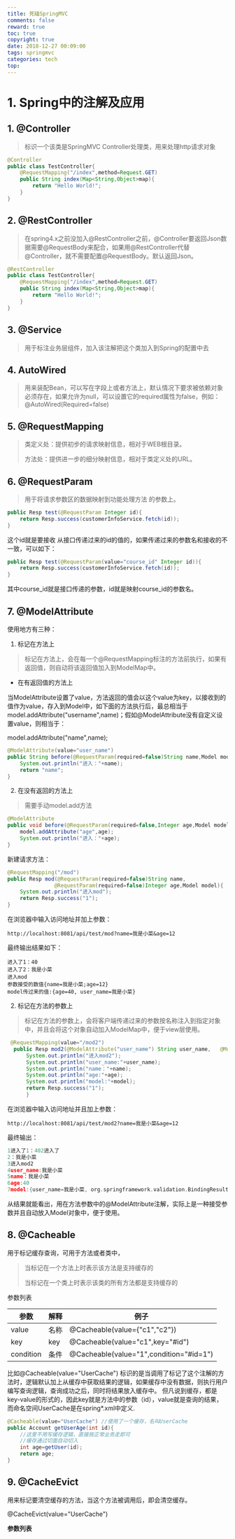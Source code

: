 ```yaml
---
title: 死磕SpringMVC
comments: false
reward: true
toc: true
copyright: true
date: 2018-12-27 00:09:00
tags: springmvc
categories: tech
top:
---
```


# 1. Spring中的注解及应用

## 1. @Controller

> 标识一个该类是SpringMVC Controller处理类，用来处理http请求对象

```java
@Controller
public class TestController{
    @RequestMapping("/index",method=Request.GET)
    public String index(Map<String,Object>map){
        return "Hello World!";
    }
}
```

## 2. @RestController

> 在spring4.x之前没加入@RestController之前，@Controller要返回Json数据需要@RequestBody来配合，如果用@RestController代替@Controller，就不需要配置@RequestBody。默认返回Json。

```java
@RestController
public class TestController{
    @RequestMapping("/index",method=Request.GET)
    public String index(Map<String,Object>map){
        return "Hello World!";
    }
}
```

## 3. @Service

> 用于标注业务层组件，加入该注解把这个类加入到Spring的配置中去

## 4. AutoWired

> 用来装配Bean，可以写在字段上或者方法上，默认情况下要求被依赖对象必须存在，如果允许为null，可以设置它的required属性为false，例如：@AutoWired(Required=false)

## 5. @RequestMapping

> 类定义处：提供初步的请求映射信息，相对于WEB根目录。
>
> 方法处：提供进一步的细分映射信息，相对于类定义处的URL。

## 6. @RequestParam

> 用于将请求参数区的数据映射到功能处理方法 的参数上。

```java
public Resp test(@RequestParam Integer id){
    return Resp.success(customerInfoService.fetch(id));
}
```

这个id就是要接收 从接口传递过来的id的值的，如果传递过来的参数名和接收的不一致，可以如下：

```java
public Resp test(@RequestParam(value="course_id" Integer id)){
    return Resp.success(customerInfoService.fetch(id));
}
```

其中course_id就是接口传递的参数，id就是映射course_id的参数名。

## 7. @ModelAttribute

使用地方有三种：

1. 标记在方法上

> 标记在方法上，会在每一个@RequestMapping标注的方法前执行，如果有返回值，则自动将该返回值加入到ModelMap中。

- 在有返回值的方法上

当ModelAttribute设置了value，方法返回的值会以这个value为key，以接收到的值作为value，存入到Model中，如下面的方法执行后，最总相当于model.addAttribute("username",name)；假如@ModelAttribute没有自定义设置value，则相当于：

model.addAttribute("name",name);

```java
@ModelAttribute(value="user_name")
public String before(@RequestParam(required=false)String name,Model model){
    System.out.println("进入："+name);
    return "name";
}
```

2. 在没有返回的方法上

> 需要手动model.add方法

```java
@ModelAttribute
public void before(@RequestParam(required=false,Integer age,Model model)){
    model.addAttribute("age",age);
    System.out.println("进入："+age);
}
```

新建请求方法：

```java
@RequestMapping("/mod")
public Resp mod(@RequestParam(required=false)String name,
               @RequestParam(required=false)Integer age,Model model){
    System.out.println("进入mod");
    return Resp.success("1");
}
```

在浏览器中输入访问地址并加上参数：

``` http
http://localhost:8081/api/test/mod?name=我是小菜&age=12
```

最终输出结果如下：

```
进入了1：40
进入了2：我是小菜
进入mod
参数接受的数值{name=我是小菜;age=12}
model传过来的值:{age=40, user_name=我是小菜}
```

2. 标记在方法的参数上

> 标记在方法的参数上，会将客户端传递过来的参数按名称注入到指定对象中，并且会将这个对象自动加入ModelMap中，便于view层使用。

```java
 @RequestMapping(value="/mod2")
  public Resp mod2(@ModelAttribute("user_name") String user_name,   @ModelAttribute("name") String name, @ModelAttribute("age") Integer age,Model model){ 
      System.out.println("进入mod2"); 
      System.out.println("user_name:"+user_name); 
      System.out.println("name："+name);
      System.out.println("age:"+age); 
      System.out.println("model:"+model);   
      return Resp.success("1");   
      }
```

在浏览器中输入访问地址并且加上参数：

```http
http://localhost:8081/api/test/mod2?name=我是小菜&age=12
```

最终输出：

```c
1进入了1：402进入了
2：我是小菜
3进入mod2
4user_name:我是小菜
5name：我是小菜
6age:40
7model:{user_name=我是小菜, org.springframework.validation.BindingResult.user_name=org.springframework.validation.BeanPropertyBindingResult: 0 errors, name=我是小菜, org.springframework.validation.BindingResult.name=org.springframework.validation.BeanPropertyBindingResult: 0 errors, age=40, org.springframework.validation.BindingResult.age=org.springframework.validation.BeanPropertyBindingResult: 0 errors}
```

从结果就能看出，用在方法参数中的@ModelAttribute注解，实际上是一种接受参数并且自动放入Model对象中，便于使用。

## 8. @Cacheable

用于标记缓存查询，可用于方法或者类中，

> 当标记在一个方法上时表示该方法是支持缓存的
>
> 当标记在一个类上时表示该类的所有方法都是支持缓存的

参数列表

| 参数      | 解释 | 例子                                    |
| --------- | ---- | --------------------------------------- |
| value     | 名称 | @Cacheable(value={"c1","c2"})           |
| key       | key  | @Cacheable(value="c1",key="#id")        |
| condition | 条件 | @Cacheable(value="1",condition="#id=1") |

比如@Cacheable(value="UserCache") 标识的是当调用了标记了这个注解的方法时，逻辑默认加上从缓存中获取结果的逻辑，如果缓存中没有数据，则执行用户编写查询逻辑，查询成功之后，同时将结果放入缓存中。
但凡说到缓存，都是key-value的形式的，因此key就是方法中的参数（id），value就是查询的结果，而命名空间UserCache是在spring*.xml中定义.

```java
@Cacheable(value="UserCache") //使用了一个缓存，名叫UserCache
public Account getUserAge(int id){
    //这里不用写缓存逻辑，直接按正常业务走即可
    //缓存通过切面自动切入
    int age=getUser(id);
    return age;
}
```

## 9. @CacheEvict

用来标记要清空缓存的方法，当这个方法被调用后，即会清空缓存。

@CacheEvict(value="UserCache")

**参数列表**